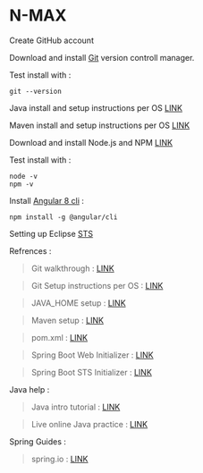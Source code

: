 # N-MAX

Create GitHub account

Download and install [Git](https://git-scm.com/download) version controll manager.

Test install with :
```
git --version
```

Java install and setup instructions per OS [LINK](http://www.oracle.com/technetwork/java/javase/downloads/index.html)

Maven install and setup instructions per OS [LINK](https://maven.apache.org/install.html)

Download and install Node.js and NPM [LINK](https://www.npmjs.com/get-npm)

Test install with :
```
node -v
npm -v
```

Install [Angular 8 cli](https://cli.angular.io/) :
```
npm install -g @angular/cli
```

Setting up Eclipse [STS](https://spring.io/tools/sts)

Refrences :

> Git walkthrough : [LINK](https://services.github.com/on-demand/github-cli/)

> Git Setup instructions per OS : [LINK](https://github.com/yui/yui3/wiki/Set-Up-Your-Git-Environment)

> JAVA_HOME setup : [LINK](https://docs.oracle.com/cd/E19182-01/820-7851/inst_cli_jdk_javahome_t/)

> Maven setup : [LINK](https://www.tutorialspoint.com/maven/maven_environment_setup.htm)

> pom.xml : [LINK](https://maven.apache.org/pom.html#Build_Settings)

> Spring Boot Web Initializer : [LINK](https://start.spring.io/)

> Spring Boot STS Initializer : [LINK](https://spring.io/blog/2015/03/18/spring-boot-support-in-spring-tool-suite-3-6-4)

Java help :

> Java intro tutorial : [LINK](https://www.protechtraining.com/bookshelf/java_fundamentals_tutorial/index)

> Live online Java practice : [LINK](https://www.hackerrank.com/domains/java)

Spring Guides :

> spring.io : [LINK](https://spring.io/guides)
